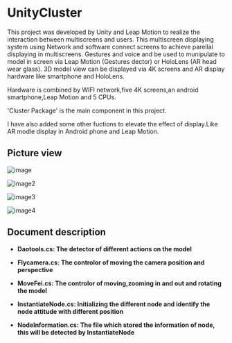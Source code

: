 # UnityCluster

This project was developed by Unity and Leap Motion to realize the interaction between multiscreens and users. This multiscreen displaying system using Network and software connect screens to achieve parellal displaying in multiscreens. Gestures and voice and be used to munipulate to model in screen via Leap Motion (Gestures dector) or HoloLens (AR head wear glass). 3D model view can be displayed via 4K screens and AR display hardware like smartphone and HoloLens.

Hardware is combined by WIFI network,five 4K screens,an android smartphone,Leap Motion and 5 CPUs.

'Cluster Package' is the main component in this project.

I have also added some other fuctions to elevate the effect of display.Like AR modle display in Android phone and Leap Motion.

## Picture view

![image](http://img.blog.csdn.net/20170604194742318?watermark/2/text/aHR0cDovL2Jsb2cuY3Nkbi5uZXQvanhzZHE=/font/5a6L5L2T/fontsize/400/fill/I0JBQkFCMA==/dissolve/70/gravity/SouthEast)

![image2](http://img.blog.csdn.net/20170604204835240?watermark/2/text/aHR0cDovL2Jsb2cuY3Nkbi5uZXQvanhzZHE=/font/5a6L5L2T/fontsize/400/fill/I0JBQkFCMA==/dissolve/70/gravity/SouthEast)

![image3](http://img.blog.csdn.net/20170604204847036?watermark/2/text/aHR0cDovL2Jsb2cuY3Nkbi5uZXQvanhzZHE=/font/5a6L5L2T/fontsize/400/fill/I0JBQkFCMA==/dissolve/70/gravity/SouthEast)

![image4](http://img.blog.csdn.net/20170604204817036?watermark/2/text/aHR0cDovL2Jsb2cuY3Nkbi5uZXQvanhzZHE=/font/5a6L5L2T/fontsize/400/fill/I0JBQkFCMA==/dissolve/70/gravity/SouthEast)

## Document description

- **Daotools.cs: The detector of different actions on the model**

- **Flycamera.cs: The controlor of moving the camera position and perspective**

- **MoveFei.cs: The controlor of moving,zooming in and out and rotating the model**

- **InstantiateNode.cs: Initializing the different node and identify the node attitude with different position**

- **NodeInformation.cs: The file which stored the information of node, this will be detected by InstantiateNode**

